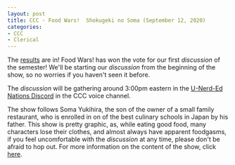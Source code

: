 ```yaml
---
layout: post
title: CCC · Food Wars!  Shokugeki no Soma (September 12, 2020)
categories:
- CCC
- Clerical
---
```


The [results](https://docs.google.com/forms/d/e/1FAIpQLScv2KF_KmCa6PDEJiDNKgMky1nY2usgkpn1VrJbxBQ1pshDQg/viewanalytics) are in!  Food Wars! has won the vote for our first *discussion* of the semester!  We'll be starting our *discussion* from the beginning of the show, so no worries if you haven't seen it before.

The *discussion* will be gathering around 3:00pm eastern in the [U-Nerd-Ed Nations Discord](https://discord.gg/JqfTQ7w) in the CCC voice channel.

The show follows Soma Yukihira, the son of the owner of a small family restaurant, who is enrolled in on of the best culinary schools in Japan by his father.  This show is pretty graphic, as, while eating good food, many characters lose their clothes, and almost always have apparent foodgasms, if you feel uncomfortable with the *discussion* at any time, please don't be afraid to hop out.  For more information on the content of the show, click [here](https://www.imdb.com/title/tt4731072/parentalguide?ref_=tt_stry_pg).
